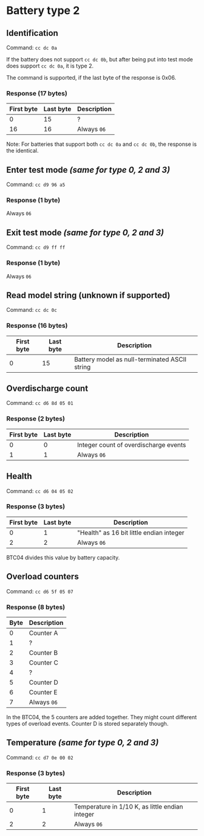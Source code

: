 # Battery type 2

## Identification
Command: `cc dc 0a`

If the battery does not support `cc dc 0b`, but after being put into test mode does support `cc dc 0a`, it is type 2.

The command is supported, if the last byte of the response is 0x06.

### Response (17 bytes)
| First byte | Last byte | Description |
| ---------- | --------- | ----------- |
|         0  |        15 | ?           |
|        16  |        16 | Always `06` |

Note: For batteries that support both `cc dc 0a` and `cc dc 0b`, the response is the identical.

## Enter test mode *(same for type 0, 2 and 3)*
Command: `cc d9 96 a5`

### Response (1 byte)
Always `06`

## Exit test mode *(same for type 0, 2 and 3)*
Command: `cc d9 ff ff`

### Response (1 byte)
Always `06`

## Read model string (unknown if supported)
Command: `cc dc 0c`

### Response (16 bytes)
| First byte | Last byte | Description |
| ---------- | --------- | ----------- |
|         0  |        15 | Battery model as null-terminated ASCII string |

## Overdischarge count
Command: `cc d6 8d 05 01`

### Response (2 bytes)
| First byte | Last byte | Description |
| ---------- | --------- | ----------- |
|         0  |         0 | Integer count of overdischarge events |
|         1  |         1 | Always `06` |


## Health
Command: `cc d6 04 05 02`

### Response (3 bytes)
| First byte | Last byte | Description |
| ---------- | --------- | ----------- |
|         0  |         1 | "Health" as 16 bit little endian integer |
|         2  |         2 | Always `06` |
BTC04 divides this value by battery capacity.


## Overload counters
Command: `cc d6 5f 05 07`

### Response (8 bytes)
| Byte | Description     |
| ---- | --------------- |
|    0 | Counter A       |
|    1 | ?               |
|    2 | Counter B       |
|    3 | Counter C       |
|    4 | ?               |
|    5 | Counter D       |
|    6 | Counter E       |
|    7 | Always `06`     |

In the BTC04, the 5 counters are added together. They might count different types of overload events.
Counter D is stored separately though.


## Temperature *(same for type 0, 2 and 3)*
Command: `cc d7 0e 00 02`

### Response (3 bytes)
| First byte | Last byte | Description |
| ---------- | --------- | ----------- |
|         0  |         1 | Temperature in 1/10 K, as little endian integer |
|         2  |         2 | Always `06` |


